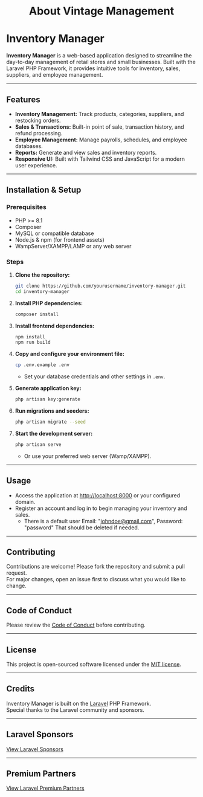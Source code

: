 ## <h1 align="center"> About Vintage Management </h1>

# Inventory Manager

**Inventory Manager** is a web-based application designed to streamline the day-to-day management of retail stores and small businesses. Built with the Laravel PHP Framework, it provides intuitive tools for inventory, sales, suppliers, and employee management.

---

## Features

- **Inventory Management:** Track products, categories, suppliers, and restocking orders.
- **Sales & Transactions:** Built-in point of sale, transaction history, and refund processing.
- **Employee Management:** Manage payrolls, schedules, and employee databases.
- **Reports:** Generate and view sales and inventory reports.
- **Responsive UI:** Built with Tailwind CSS and JavaScript for a modern user experience.

---

## Installation & Setup

### Prerequisites

- PHP >= 8.1
- Composer
- MySQL or compatible database
- Node.js & npm (for frontend assets)
- WampServer/XAMPP/LAMP or any web server

### Steps

1. **Clone the repository:**
   ```sh
   git clone https://github.com/yourusername/inventory-manager.git
   cd inventory-manager
   ```

2. **Install PHP dependencies:**
   ```sh
   composer install
   ```

3. **Install frontend dependencies:**
   ```sh
   npm install
   npm run build
   ```

4. **Copy and configure your environment file:**
   ```sh
   cp .env.example .env
   ```
   - Set your database credentials and other settings in `.env`.

5. **Generate application key:**
   ```sh
   php artisan key:generate
   ```

6. **Run migrations and seeders:**
   ```sh
   php artisan migrate --seed
   ```

7. **Start the development server:**
   ```sh
   php artisan serve
   ```
   - Or use your preferred web server (Wamp/XAMPP).

---

## Usage

- Access the application at [http://localhost:8000](http://localhost:8000) or your configured domain.
- Register an account and log in to begin managing your inventory and sales.
    - There is a default user Email: "johndoe@gmail.com", Password: "password" That should be deleted if needed.

---

## Contributing

Contributions are welcome! Please fork the repository and submit a pull request.  
For major changes, open an issue first to discuss what you would like to change.

---

## Code of Conduct

Please review the [Code of Conduct](https://laravel.com/docs/12.x/contributions#code-of-conduct) before contributing.

---

## License

This project is open-sourced software licensed under the [MIT license](https://opensource.org/licenses/MIT).

---

## Credits

Inventory Manager is built on the [Laravel](https://laravel.com/) PHP Framework.  
Special thanks to the Laravel community and sponsors.

---

## Laravel Sponsors

[View Laravel Sponsors](https://laravel.com/sponsors)

---

## Premium Partners

[View Laravel Premium Partners](https://laravel.com/partners)


